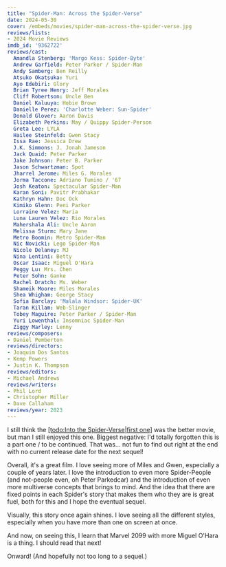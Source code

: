 ```yaml
---
title: "Spider-Man: Across the Spider-Verse"
date: 2024-05-30
cover: /embeds/movies/spider-man-across-the-spider-verse.jpg
reviews/lists:
- 2024 Movie Reviews
imdb_id: '9362722'
reviews/cast:
  Amandla Stenberg: 'Margo Kess: Spider-Byte'
  Andrew Garfield: Peter Parker / Spider-Man
  Andy Samberg: Ben Reilly
  Atsuko Okatsuka: Yuri
  Ayo Edebiri: Glory
  Brian Tyree Henry: Jeff Morales
  Cliff Robertson: Uncle Ben
  Daniel Kaluuya: Hobie Brown
  Danielle Perez: 'Charlotte Weber: Sun-Spider'
  Donald Glover: Aaron Davis
  Elizabeth Perkins: May / Quippy Spider-Person
  Greta Lee: LYLA
  Hailee Steinfeld: Gwen Stacy
  Issa Rae: Jessica Drew
  J.K. Simmons: J. Jonah Jameson
  Jack Quaid: Peter Parker
  Jake Johnson: Peter B. Parker
  Jason Schwartzman: Spot
  Jharrel Jerome: Miles G. Morales
  Jorma Taccone: Adriano Tumino / '67
  Josh Keaton: Spectacular Spider-Man
  Karan Soni: Pavitr Prabhakar
  Kathryn Hahn: Doc Ock
  Kimiko Glenn: Peni Parker
  Lorraine Velez: Maria
  Luna Lauren Velez: Rio Morales
  Mahershala Ali: Uncle Aaron
  Melissa Sturm: Mary Jane
  Metro Boomin: Metro Spider-Man
  Nic Novicki: Lego Spider-Man
  Nicole Delaney: MJ
  Nina Lentini: Betty
  Oscar Isaac: Miguel O'Hara
  Peggy Lu: Mrs. Chen
  Peter Sohn: Ganke
  Rachel Dratch: Ms. Weber
  Shameik Moore: Miles Morales
  Shea Whigham: George Stacy
  Sofia Barclay: 'Malala Windsor: Spider-UK'
  Taran Killam: Web-Slinger
  Tobey Maguire: Peter Parker / Spider-Man
  Yuri Lowenthal: Insomniac Spider-Man
  Ziggy Marley: Lenny
reviews/composers:
- Daniel Pemberton
reviews/directors:
- Joaquim Dos Santos
- Kemp Powers
- Justin K. Thompson
reviews/editors:
- Michael Andrews
reviews/writers:
- Phil Lord
- Christopher Miller
- Dave Callaham
reviews/year: 2023
---
```

I still think the [[todo:Into the Spider-Verse|first one]]() was the better movie, but man I still enjoyed this one. Biggest negative: I'd totally forgotten this is a part one / to be continued. That was... not fun to find out right at the end with no current release date for the next sequel!

Overall, it's a great film. I love seeing more of Miles and Gwen, especially a couple of years later. I love the introduction to even more Spider-People (and not-people even, oh Peter Parkedcar) and the introduction of even more multiverse concepts that brings to mind. And the idea that there are fixed points in each Spider's story that makes them who they are is great fuel, both for this and I hope the eventual sequel. 

Visually, this story once again shines. I love seeing all the different styles, especially when you have more than one on screen at once. 

And now, on seeing this, I learn that Marvel 2099 with more Miguel O'Hara is a thing. I should read that next!

Onward! (And hopefully not too long to a sequel.)

<!--more-->